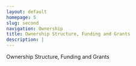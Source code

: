 ```yaml
---
layout: default
homepage: 5
slug: second
navigation: Ownership
title: Ownership Structure, Funding and Grants
description: |
---
```



Ownership Structure, Funding and Grants



